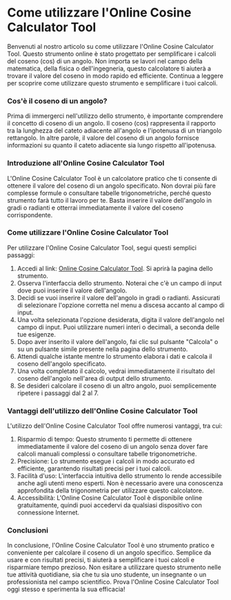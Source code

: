 Come utilizzare l'Online Cosine Calculator Tool
===============================================

Benvenuti al nostro articolo su come utilizzare l'Online Cosine Calculator Tool. Questo strumento online è stato progettato per semplificare i calcoli del coseno (cos) di un angolo. Non importa se lavori nel campo della matematica, della fisica o dell'ingegneria, questo calcolatore ti aiuterà a trovare il valore del coseno in modo rapido ed efficiente. Continua a leggere per scoprire come utilizzare questo strumento e semplificare i tuoi calcoli.

### Cos'è il coseno di un angolo?

Prima di immergerci nell'utilizzo dello strumento, è importante comprendere il concetto di coseno di un angolo. Il coseno (cos) rappresenta il rapporto tra la lunghezza del cateto adiacente all'angolo e l'ipotenusa di un triangolo rettangolo. In altre parole, il valore del coseno di un angolo fornisce informazioni su quanto il cateto adiacente sia lungo rispetto all'ipotenusa.

### Introduzione all'Online Cosine Calculator Tool

L'Online Cosine Calculator Tool è un calcolatore pratico che ti consente di ottenere il valore del coseno di un angolo specificato. Non dovrai più fare complesse formule o consultare tabelle trigonometriche, perché questo strumento farà tutto il lavoro per te. Basta inserire il valore dell'angolo in gradi o radianti e otterrai immediatamente il valore del coseno corrispondente.

### Come utilizzare l'Online Cosine Calculator Tool

Per utilizzare l'Online Cosine Calculator Tool, segui questi semplici passaggi:

1. Accedi al link: [Online Cosine Calculator Tool](https://www.onlinecalculatorsfree.com/it/math/cos-calculator.html). Si aprirà la pagina dello strumento.
2. Osserva l'interfaccia dello strumento. Noterai che c'è un campo di input dove puoi inserire il valore dell'angolo.
3. Decidi se vuoi inserire il valore dell'angolo in gradi o radianti. Assicurati di selezionare l'opzione corretta nel menu a discesa accanto al campo di input.
4. Una volta selezionata l'opzione desiderata, digita il valore dell'angolo nel campo di input. Puoi utilizzare numeri interi o decimali, a seconda delle tue esigenze.
5. Dopo aver inserito il valore dell'angolo, fai clic sul pulsante "Calcola" o su un pulsante simile presente nella pagina dello strumento.
6. Attendi qualche istante mentre lo strumento elabora i dati e calcola il coseno dell'angolo specificato.
7. Una volta completato il calcolo, vedrai immediatamente il risultato del coseno dell'angolo nell'area di output dello strumento.
8. Se desideri calcolare il coseno di un altro angolo, puoi semplicemente ripetere i passaggi dal 2 al 7.

### Vantaggi dell'utilizzo dell'Online Cosine Calculator Tool

L'utilizzo dell'Online Cosine Calculator Tool offre numerosi vantaggi, tra cui:

1. Risparmio di tempo: Questo strumento ti permette di ottenere immediatamente il valore del coseno di un angolo senza dover fare calcoli manuali complessi o consultare tabelle trigonometriche.
2. Precisione: Lo strumento esegue i calcoli in modo accurato ed efficiente, garantendo risultati precisi per i tuoi calcoli.
3. Facilità d'uso: L'interfaccia intuitiva dello strumento lo rende accessibile anche agli utenti meno esperti. Non è necessario avere una conoscenza approfondita della trigonometria per utilizzare questo calcolatore.
4. Accessibilità: L'Online Cosine Calculator Tool è disponibile online gratuitamente, quindi puoi accedervi da qualsiasi dispositivo con connessione Internet.

### Conclusioni

In conclusione, l'Online Cosine Calculator Tool è uno strumento pratico e conveniente per calcolare il coseno di un angolo specifico. Semplice da usare e con risultati precisi, ti aiuterà a semplificare i tuoi calcoli e risparmiare tempo prezioso. Non esitare a utilizzare questo strumento nelle tue attività quotidiane, sia che tu sia uno studente, un insegnante o un professionista nel campo scientifico. Prova l'Online Cosine Calculator Tool oggi stesso e sperimenta la sua efficacia!